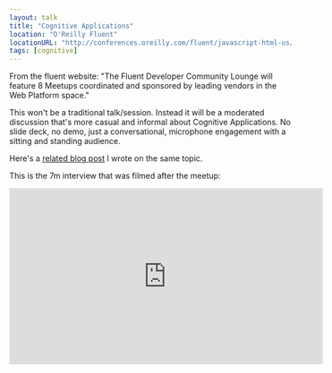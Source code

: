 ```yaml
---
layout: talk
title: "Cognitive Applications"
location: "O'Reilly Fluent"
locationURL: "http://conferences.oreilly.com/fluent/javascript-html-us/public/content/web-dev-theater"
tags: [cognitive]
---
```


From the fluent website: "The Fluent Developer Community Lounge will feature
8 Meetups coordinated and sponsored by leading vendors in the Web Platform
space."

This won't be a traditional talk/session. Instead it will be a moderated
discussion that's more casual and informal about Cognitive Applications. No
slide deck, no demo, just a conversational, microphone engagement with a
sitting and standing audience.

Here's a [related blog post](/cognitive-applications) I wrote on the same topic.

This is the 7m interview that was filmed after the meetup:

<iframe width="560" height="315" style="margin:0 auto;display:block" src="https://www.youtube.com/embed/A_hptcfI9Jo?list=PL055Epbe6d5bQubu5EWf_kUNA3ef_qbmL" frameborder="0" allowfullscreen></iframe>
